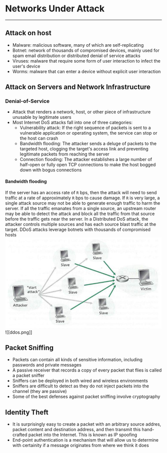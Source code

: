 # Networks Under Attack
---
## Attack on host
- Malware: malicious software, many of which are self-replicating
- Botnet: network of thousands of compromised devices, mainly used for spam email distribution or distributed denial of service attacks
- Viruses: malware that require some form of user interaction to infect the user's device
- Worms: malware that can enter a device without explicit user interaction

## Attack on Servers and Network Infrastructure
### Denial-of-Service
- Attack that renders a network, host, or other piece of infrastructure unusable by legitimate users
- Most Internet DoS attacks fall into one of three categories:
	- Vulnerability attack: If the right sequence of packets is sent to a vulnerable application or operating system, the service can stop or the host can crash
	- Bandwidth flooding: The attacker sends a deluge of packets to the targeted host, clogging the target's access link and preventing legitimate packets from reaching the server
	- Connection flooding: The attacker establishes a large number of half-open or fully open TCP connections to make the host bogged down with bogus connections

#### Bandwidth flooding
If the server has an access rate of `R` bps, then the attack will need to send traffic at a rate of approximately `R` bps to cause damage. If `R` is very large, a single attack source may not be able to generate enough traffic to harm the server. If all the traffic emanates from a single source, an upstream router may be able to detect the attack and block all the traffic from that source before the traffic gets near the server.
In a Distributed DoS attack, the attacker controls multiple sources and has each source blast traffic at the target. DDoS attacks leverage botnets with thousands of compromised hosts
![ddos](https://github.com/Shogunkayo/PES_Notes/blob/main/Computer%20Networks/Images/ddos.png)
![[ddos.png]]
## Packet Sniffing
- Packets can contain all kinds of sensitive information, including passwords and private messages
- A passive receiver that records a copy of every packet that flies is called a packet sniffer
- Sniffers can be deployed in both wired and wireless environments
- Sniffers are difficult to detect as they do not inject packets into the channel (they are passive)
- Some of the best defenses against packet sniffing involve cryptography

## Identity Theft
- It is surprisingly easy to create a packet with an arbitrary source addres, packet content and destination address, and then transmit this hand-crafted packet into the Internet. This is known as IP spoofing
- End-point authentication is a mechanism that will allow us to determine with certainity if a message originates from where we think it does
